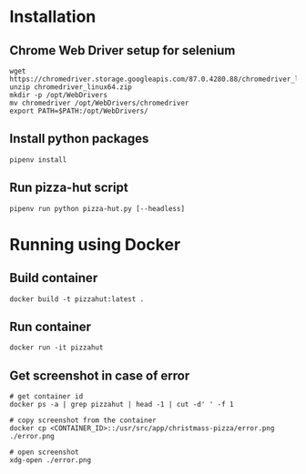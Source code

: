 # Installation


## Chrome Web Driver setup for selenium

    wget https://chromedriver.storage.googleapis.com/87.0.4280.88/chromedriver_linux64.zip
    unzip chromedriver_linux64.zip
    mkdir -p /opt/WebDrivers
    mv chromedriver /opt/WebDrivers/chromedriver
    export PATH=$PATH:/opt/WebDrivers/


## Install python packages

    pipenv install


## Run pizza-hut script

    pipenv run python pizza-hut.py [--headless]


# Running using Docker

## Build container

    docker build -t pizzahut:latest .

## Run container

    docker run -it pizzahut

## Get screenshot in case of error

    # get container id
    docker ps -a | grep pizzahut | head -1 | cut -d' ' -f 1

    # copy screenshot from the container
    docker cp <CONTAINER_ID>::/usr/src/app/christmass-pizza/error.png ./error.png

    # open screenshot
    xdg-open ./error.png

